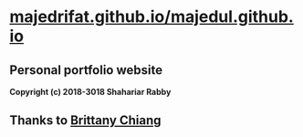 # [majedrifat.github.io/majedul.github.io](https://majedrifat.github.io/majedul.github.io/)

## Personal portfolio website

**Copyright (c) 2018-3018 Shahariar Rabby**

## Thanks to [Brittany Chiang](https://github.com/bchiang7/bchiang7.github.io)


